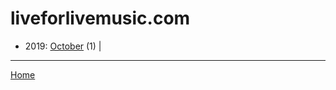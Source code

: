 # liveforlivemusic.com

  * 2019: 
      [October](./liveforlivemusic-com-2019-10.md) (1) | 

----

[Home](../)
